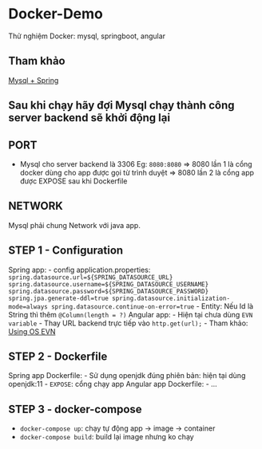 # Docker-Demo

Thử nghiệm Docker: mysql, springboot, angular

## Tham khảo

[Mysql + Spring](https://www.javainuse.com/devOps/docker/docker-mysql)

## Sau khi chạy hãy đợi Mysql chạy thành công server backend sẽ khởi động lại

## PORT

- Mysql cho server backend là 3306
    Eg: `8080:8080`
    => 8080 lần 1 là cổng docker dùng cho app được gọi từ trình duyệt
    => 8080 lần 2 là cổng app được EXPOSE sau khi Dockerfile

## NETWORK

Mysql phải chung Network với java app.

## STEP 1 - Configuration

Spring app:
    - config application.properties:
        ```spring.datasource.url=${SPRING_DATASOURCE_URL}
        spring.datasource.username=${SPRING_DATASOURCE_USERNAME}
        spring.datasource.password=${SPRING_DATASOURCE_PASSWORD}
        spring.jpa.generate-ddl=true
        spring.datasource.initialization-mode=always
        spring.datasource.continue-on-error=true```
    - Entity:
        Nếu Id là String thì thêm `@Column(length = ?)`
Angular app:
    - Hiện tại chưa dùng `EVN variable`
    - Thay URL backend trực tiếp vào `http.get(url);`
    - Tham khảo: [Using OS EVN](https://codinglatte.com/posts/angular/using-os-environment-variables-in-angular-with-docker/)

## STEP 2 - Dockerfile

Spring app Dockerfile:
    - Sử dụng openjdk đúng phiên bản: hiện tại dùng openjdk:11
    - `EXPOSE`: cổng chạy app
Angular app Dockerfile:
    - ...

## STEP 3 - docker-compose

- `docker-compose up`: chạy tự động app -> image -> container
- `docker-compose build`: build lại image nhưng ko chạy
